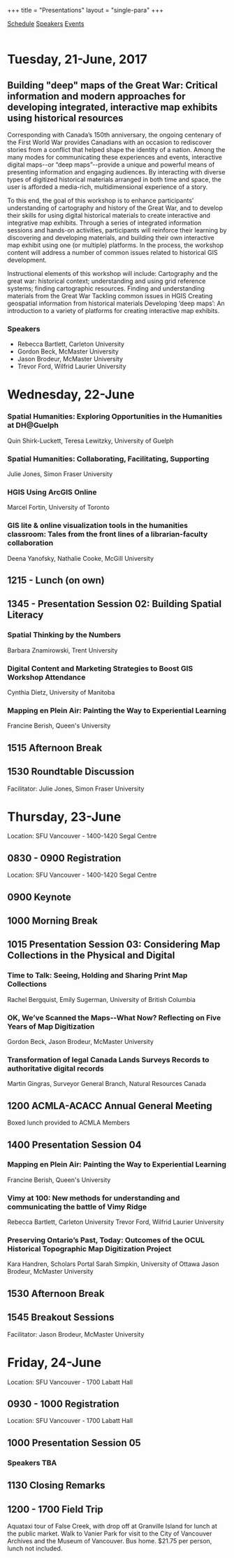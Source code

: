 +++
title = "Presentations"
layout = "single-para"
+++

<div class="program expanded button-group">
  <a href="../schedule" class="button active">Schedule</a>
  <a href="../speakers" class="button">Speakers</a>
  <a href="../events" class="button">Events</a>
</div>
<br />

# Tuesday, 21-June, 2017
## Building "deep" maps of the Great War: Critical information and modern approaches for developing integrated, interactive map exhibits using historical resources
Corresponding with Canada’s 150th anniversary, the ongoing centenary of the First World War provides Canadians with an occasion to rediscover stories from a conflict that helped shape the identity of a nation. Among the many modes for communicating these experiences and events, interactive digital maps--or “deep maps”--provide a unique and powerful means of presenting information and engaging audiences. By interacting with diverse types of digitized historical materials arranged in both time and space, the user is afforded a media-rich, multidimensional experience of a story. 

To this end, the goal of this workshop is to enhance participants’ understanding of cartography and history of the Great War, and to develop their skills for using digital historical materials to create interactive and integrative map exhibits. Through a series of integrated information sessions and hands-on activities, participants will reinforce their learning by discovering and developing materials, and building their own interactive map exhibit using one (or multiple) platforms. In the process, the workshop content will address a number of common issues related to historical GIS development. 

Instructional elements of this workshop will include:
Cartography and the great war: historical context; understanding and using grid reference systems; finding cartographic resources.
Finding and understanding materials from the Great War
Tackling common issues in HGIS
Creating geospatial information from historical materials
Developing ‘deep maps’: An introduction to a variety of platforms for creating interactive map exhibits.
### Speakers 
* Rebecca Bartlett, Carleton University
* Gordon Beck, McMaster University 
* Jason Brodeur, McMaster University
* Trevor Ford, Wilfrid Laurier University

# Wednesday, 22-June
### Spatial Humanities: Exploring Opportunities in the Humanities at DH@Guelph 
Quin Shirk-Luckett, Teresa Lewitzky, University of Guelph
### Spatial Humanities: Collaborating, Facilitating, Supporting
Julie Jones, Simon Fraser University
### HGIS Using ArcGIS Online
Marcel Fortin, University of Toronto
### GIS lite & online visualization tools in the humanities classroom: Tales from the front lines of a librarian-faculty collaboration
Deena Yanofsky, Nathalie Cooke, McGill University
## 1215 - Lunch (on own)
## 1345 - Presentation Session 02: Building Spatial Literacy
### Spatial Thinking by the Numbers 
Barbara Znamirowski, Trent University
### Digital Content and Marketing Strategies to Boost GIS Workshop Attendance
Cynthia Dietz, University of Manitoba
### Mapping en Plein Air: Painting the Way to Experiential Learning
Francine Berish, Queen's University 
## 1515 Afternoon Break
## 1530 Roundtable Discussion
Facilitator: Julie Jones, Simon Fraser University

# Thursday, 23-June
Location: SFU Vancouver - 1400-1420 Segal Centre
## 0830 - 0900 Registration 
Location: SFU Vancouver - 1400-1420 Segal Centre
## 0900 Keynote
## 1000 Morning Break
## 1015 Presentation Session 03: Considering Map Collections in the Physical and Digital
### Time to Talk: Seeing, Holding and Sharing Print Map Collections
Rachel Bergquist, Emily Sugerman, University of British Columbia
### OK, We’ve Scanned the Maps--What Now? Reflecting on Five Years of Map Digitization
Gordon Beck, Jason Brodeur, McMaster University
### Transformation of legal Canada Lands Surveys Records to authoritative digital records
Martin Gingras, Surveyor General Branch, Natural Resources Canada
## 1200 ACMLA-ACACC Annual General Meeting
Boxed lunch provided to ACMLA Members
## 1400 Presentation Session 04
### Mapping en Plein Air: Painting the Way to Experiential Learning
Francine Berish, Queen's University 
### Vimy at 100: New methods for understanding and communicating the battle of Vimy Ridge
Rebecca Bartlett, Carleton University
Trevor Ford, Wilfrid Laurier University
### Preserving Ontario’s Past, Today: Outcomes of the OCUL Historical Topographic Map Digitization Project 
Kara Handren, Scholars Portal 
Sarah Simpkin, University of Ottawa
Jason Brodeur, McMaster University
## 1530 Afternoon Break
## 1545 Breakout Sessions
Facilitator: Jason Brodeur, McMaster University

# Friday, 24-June
Location: SFU Vancouver - 1700 Labatt Hall
## 0930 - 1000 Registration 
Location: SFU Vancouver - 1700 Labatt Hall
## 1000 Presentation Session 05 
### Speakers TBA
## 1130 Closing Remarks
## 1200 - 1700 Field Trip
Aquataxi tour of False Creek, with drop off at Granville Island for lunch at the public market. Walk to Vanier Park for visit to the City of Vancouver Archives and the Museum of Vancouver. Bus home. $21.75 per person, lunch not included.